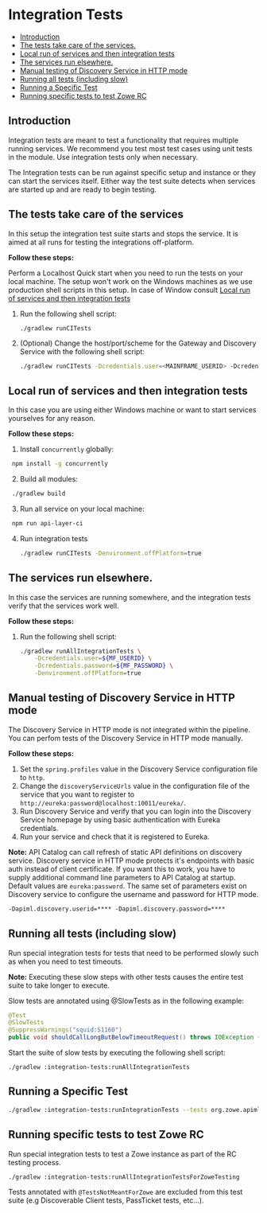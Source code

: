 <!-- omit in toc -->
# Integration Tests

- [Introduction](#introduction)
- [The tests take care of the services.](#the-tests-take-care-of-the-services)
- [Local run of services and then integration tests](#local-run-of-services-and-then-integration-tests)
- [The services run elsewhere.](#the-services-run-elsewhere)
- [Manual testing of Discovery Service in HTTP mode](#manual-testing-of-discovery-service-in-http-mode)
- [Running all tests (including slow)](#running-all-tests-including-slow)
- [Running a Specific Test](#running-a-specific-test)
- [Running specific tests to test Zowe RC](#running-specific-tests-to-test-zowe-rc)

## Introduction

Integration tests are meant to test a functionality that requires multiple running services. We recommend you test most test cases using unit tests in the module. Use integration tests only when necessary.

The Integration tests can be run against specific setup and instance or they can start the services itself. Either way the test suite detects when services are started up and are ready to begin testing.

## The tests take care of the services

In this setup the integration test suite starts and stops the service. It is aimed at all runs for testing the integrations off-platform.

**Follow these steps:**

Perform a Localhost Quick start when you need to run the tests on your local machine. The setup won't work on the Windows machines as we use production shell scripts in this setup. In case of Window consult [Local run of services and then integration tests](#local-run-of-services-and-then-integration-tests)

1. Run the following shell script:

    ```shell
    ./gradlew runCITests
    ```

2. (Optional) Change the host/port/scheme for the Gateway and Discovery Service with the following shell script:

    ```sh
    ./gradlew runCITests -Dcredentials.user=<MAINFRAME_USERID> -Dcredentials.password=<PASSWORD> -Ddiscovery.host=<DS_HOST> -Ddiscovery.port=<DS_PORT>  -Dgateway.host=<GW_HOST> -Dgateway.port=<GW_PORT> -Dgateway.scheme=https
    ```

## Local run of services and then integration tests

In this case you are using either Windows machine or want to start services yourselves for any reason.

**Follow these steps:**

1. Install `concurrently` globally:

  ```sh
   npm install -g concurrently
   ```

2. Build all modules:

  ```sh
   ./gradlew build
   ```

3. Run all service on your local machine:

  ```sh
   npm run api-layer-ci
   ```

4. Run integration tests

   ```sh
   ./gradlew runCITests -Denvironment.offPlatform=true
   ```

## The services run elsewhere.

In this case the services are running somewhere, and the integration tests verify that the services work well.

**Follow these steps:**

1. Run the following shell script:

    ```sh
   ./gradlew runAllIntegrationTests \
        -Dcredentials.user=${MF_USERID} \
        -Dcredentials.password=${MF_PASSWORD} \
        -Denvironment.offPlatform=true
    ```

## Manual testing of Discovery Service in HTTP mode

The Discovery Service in HTTP mode is not integrated within the pipeline. You can perfom tests of the Discovery Service in HTTP mode manually.

**Follow these steps:**

1. Set the `spring.profiles` value in the Discovery Service configuration file to `http`.
2. Change the `discoveryServiceUrls` value in the configuration file of the service that you want to register to `http://eureka:password@localhost:10011/eureka/`.
3. Run Discovery Service and verify that you can login into the Discovery Service homepage by using basic authentication with Eureka credentials.
4. Run your service and check that it is registered to Eureka.

**Note:** API Catalog can call refresh of static API definitions on discovery service. Discovery service in HTTP mode protects it's endpoints with basic auth instead of client certificate. If you want this to work, you have to supply additional command line parameters to API Catalog at startup. Default values are `eureka:password`. The same set of parameters exist on Discovery service to configure the username and password for HTTP mode.

```txt
-Dapiml.discovery.userid=**** -Dapiml.discovery.password=****
```

## Running all tests (including slow)

Run special integration tests for tests that need to be performed slowly such as when you need to test timeouts.

**Note:** Executing these slow steps with other tests causes
the entire test suite to take longer to execute.

Slow tests are annotated using @SlowTests as in the following example:

```java
@Test
@SlowTests
@SuppressWarnings("squid:S1160")
public void shouldCallLongButBelowTimeoutRequest() throws IOException {
```

Start the suite of slow tests by executing the following shell script:

```shell
./gradlew :integration-tests:runAllIntegrationTests
```

## Running a Specific Test

```sh
./gradlew :integration-tests:runIntegrationTests --tests org.zowe.apiml.gatewayservice.PassTicketTest
```

## Running specific tests to test Zowe RC

Run special integration tests to test a Zowe instance as part of the RC testing process.

```shell
./gradlew :integration-tests:runAllIntegrationTestsForZoweTesting
```

Tests annotated with `@TestsNotMeantForZowe` are excluded from this test suite (e.g Discoverable Client tests, PassTicket tests, etc...).

